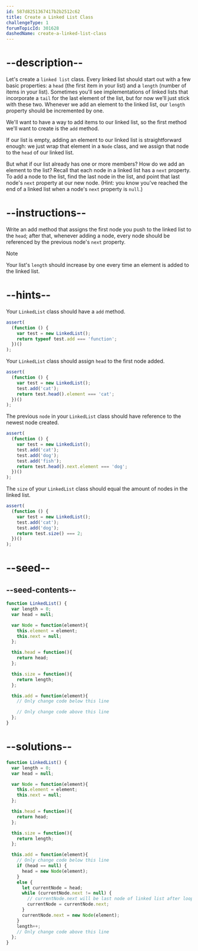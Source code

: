 ```yaml
---
id: 587d8251367417b2b2512c62
title: Create a Linked List Class
challengeType: 1
forumTopicId: 301628
dashedName: create-a-linked-list-class
---
```


# --description--

Let's create a `linked list` class. Every linked list should start out with a few basic properties: a `head` (the first item in your list) and a `length` (number of items in your list). Sometimes you'll see implementations of linked lists that incorporate a `tail` for the last element of the list, but for now we'll just stick with these two. Whenever we add an element to the linked list, our `length` property should be incremented by one.

We'll want to have a way to add items to our linked list, so the first method we'll want to create is the `add` method.

If our list is empty, adding an element to our linked list is straightforward enough: we just wrap that element in a `Node` class, and we assign that node to the `head` of our linked list.

But what if our list already has one or more members? How do we add an element to the list? Recall that each node in a linked list has a `next` property. To add a node to the list, find the last node in the list, and point that last node's `next` property at our new node. (Hint: you know you've reached the end of a linked list when a node's `next` property is `null`.)

# --instructions--

Write an add method that assigns the first node you push to the linked list to the `head`; after that, whenever adding a node, every node should be referenced by the previous node's `next` property.

Note

Your list's `length` should increase by one every time an element is added to the linked list.

# --hints--

Your `LinkedList` class should have a `add` method.

```js
assert(
  (function () {
    var test = new LinkedList();
    return typeof test.add === 'function';
  })()
);
```

Your `LinkedList` class should assign `head` to the first node added.

```js
assert(
  (function () {
    var test = new LinkedList();
    test.add('cat');
    return test.head().element === 'cat';
  })()
);
```

The previous `node` in your `LinkedList` class should have reference to the newest node created.

```js
assert(
  (function () {
    var test = new LinkedList();
    test.add('cat');
    test.add('dog');
    test.add('fish');
    return test.head().next.element === 'dog';
  })()
);
```

The  `size` of your `LinkedList` class should equal the amount of nodes in the linked list.

```js
assert(
  (function () {
    var test = new LinkedList();
    test.add('cat');
    test.add('dog');
    return test.size() === 2;
  })()
);
```

# --seed--

## --seed-contents--

```js
function LinkedList() {
  var length = 0;
  var head = null;

  var Node = function(element){
    this.element = element;
    this.next = null;
  };

  this.head = function(){
    return head;
  };

  this.size = function(){
    return length;
  };

  this.add = function(element){
    // Only change code below this line

    // Only change code above this line
  };
}
```

# --solutions--

```js
function LinkedList() { 
  var length = 0; 
  var head = null; 

  var Node = function(element){
    this.element = element; 
    this.next = null; 
  }; 

  this.head = function(){
    return head;
  };

  this.size = function(){
    return length;
  };

  this.add = function(element){
    // Only change code below this line
    if (head == null) {
      head = new Node(element);
    } 
    else {
      let currentNode = head;
      while (currentNode.next != null) {
        // currentNode.next will be last node of linked list after loop
        currentNode = currentNode.next;
      }
      currentNode.next = new Node(element);
    }
    length++;
    // Only change code above this line
  };
}
```
